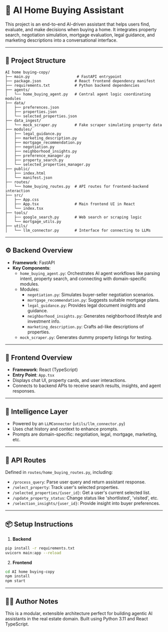 
# 🏡 AI Home Buying Assistant

This project is an end-to-end AI-driven assistant that helps users find, evaluate, and make decisions when buying a home. It integrates property search, negotiation simulation, mortgage evaluation, legal guidance, and marketing descriptions into a conversational interface.

---

## 📁 Project Structure

```
AI home buying-copy/
├── main.py                     # FastAPI entrypoint
├── package.json               # React frontend dependency manifest
├── requirements.txt           # Python backend dependencies
├── agents/
│   └── home_buying_agent.py   # Central agent logic coordinating modules
├── data/
│   ├── preferences.json
│   ├── properties.json
│   └── selected_properties.json
├── data_ingest/
│   └── mock_scraper.py        # Fake scraper simulating property data
├── modules/
│   ├── legal_guidance.py
│   ├── marketing_description.py
│   ├── mortgage_recommendation.py
│   ├── negotiation.py
│   ├── neighborhood_insights.py
│   ├── preference_manager.py
│   ├── property_search.py
│   └── selected_properties_manager.py
├── public/
│   ├── index.html
│   └── manifest.json
├── routes/
│   └── home_buying_routes.py  # API routes for frontend-backend interaction
├── src/
│   ├── App.css
│   ├── App.tsx                # Main frontend UI in React
│   └── index.tsx
├── tools/
│   ├── google_search.py       # Web search or scraping logic
│   └── mortgage_utils.py
├── utils/
│   └── llm_connector.py       # Interface for connecting to LLMs
```

---

## ⚙️ Backend Overview

- **Framework**: FastAPI
- **Key Components**:
  - `home_buying_agent.py`: Orchestrates AI agent workflows like parsing intent, property search, and connecting with domain-specific modules.
  - Modules:
    - `negotiation.py`: Simulates buyer-seller negotiation scenarios.
    - `mortgage_recommendation.py`: Suggests suitable mortgage plans.
    - `legal_guidance.py`: Provides legal document insights and guidance.
    - `neighborhood_insights.py`: Generates neighborhood lifestyle and investment info.
    - `marketing_description.py`: Crafts ad-like descriptions of properties.
  - `mock_scraper.py`: Generates dummy property listings for testing.

---

## 💬 Frontend Overview

- **Framework**: React (TypeScript)
- **Entry Point**: `App.tsx`
- Displays chat UI, property cards, and user interactions.
- Connects to backend APIs to receive search results, insights, and agent responses.

---

## 🧠 Intelligence Layer

- Powered by an `LLMConnector` (`utils/llm_connector.py`)
- Uses chat history and context to enhance prompts.
- Prompts are domain-specific: negotiation, legal, mortgage, marketing, etc.

---

## 🔌 API Routes

Defined in `routes/home_buying_routes.py`, including:
- `/process_query`: Parse user query and return assistant response.
- `/select_property`: Track user's selected properties.
- `/selected_properties/{user_id}`: Get a user's current selected list.
- `/update_property_status`: Change status like 'shortlisted', 'visited', etc.
- `/selection_insights/{user_id}`: Provide insight into buyer preferences.

---

## 📦 Setup Instructions

1. **Backend**
```bash
pip install -r requirements.txt
uvicorn main:app --reload
```

2. **Frontend**
```bash
cd AI home buying-copy
npm install
npm start
```

---

## 👨‍💻 Author Notes

This is a modular, extensible architecture perfect for building agentic AI assistants in the real estate domain. Built using Python 3.11 and React TypeScript.

